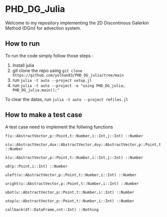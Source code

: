 # PHD_DG_Julia

Welcome to my repository implementing the 2D Discontinous Galerkin Method (DGm) for advection system.

## How to run

To run the code simply follow those steps :

1. Install julia
2. git clone the repo using ```git clone https://github.com/yolhan83/PHD_DG_julia/tree/main ```
3. run ```julia -t auto --project setup.jl```
4. run ```julia -t auto --project -e "using PHD_DG_julia; PHD_DG_julia.main();"```

To clear the datas, 
run ```julia -t auto --project rmfiles.jl```

## How to make a test case

A test case need to implement the follwing functions

```
f(u::AbstractVector,p::Point,t::Number,i::Int,j::Int) ::Number

s(u::AbstractVector,dux::AbstractVector,duy::AbstractVector,p::Point,t::Number,i::Int) ::Number

λ(u::AbstractVector,p::Point,t::Number,i::Int,j::Int) ::Number

u0(p::Point,i::Int) ::Number

uleft(u::AbstractVector,p::Point,t::Number,i::Int) ::Number

uright(u::AbstractVector,p::Point,t::Number,i::Int) ::Number

ubot(u::AbstractVector,p::Point,t::Number,i::Int) ::Number

utop(u::AbstractVector,p::Point,t::Number,i::Int) ::Number

callback(df::DataFrame,cnt::Int) ::Nothing
```